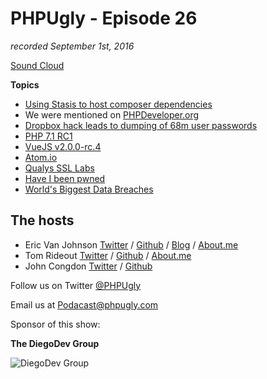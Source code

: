 # PHPUgly - Episode 26
*recorded September 1st, 2016*

[Sound Cloud](https://soundcloud.com/phpugly/episode26)

**Topics**

* [Using Stasis to host composer dependencies](https://www.sitepoint.com/local-composer-for-everyone-a-conference-friendly-satis-setup/)
* We were mentioned on [PHPDeveloper.org](http://www.phpdeveloper.org/news/24349)
* [Dropbox hack leads to dumping of 68m user passwords](https://www.theguardian.com/technology/2016/aug/31/dropbox-hack-passwords-68m-data-breach)
* [PHP 7.1 RC1](http://php.net/index.php#id2016-09-01-1)
* [VueJS v2.0.0-rc.4](https://github.com/vuejs/vue/releases/tag/v2.0.0-rc.4)
* [Atom.io](https://atom.io/)
* [Qualys SSL Labs](https://www.ssllabs.com/)
* [Have I been pwned](https://haveibeenpwned.com/)
* [World's Biggest Data Breaches](http://www.informationisbeautiful.net/visualizations/worlds-biggest-data-breaches-hacks/)

## The hosts
* Eric Van Johnson [Twitter](https://twitter.com/shocm) / [Github](https://github.com/ericvanjohnson/) / [Blog](https://www.shocm.com) / [About.me](https://about.me/shocm) 
* Tom Rideout [Twitter](https://twitter.com/realrideout) / [Github](https://github.com/trideout/) / [About.me](https://about.me/thomasrideout)
* John Congdon [Twitter](https://twitter.com/johncongdon) / [Github](https://github.com/johncongdon) 

Follow us on Twitter [@PHPUgly](https://twitter.com/phpugly) 

Email us at [Podacast@phpugly.com](mailto:podcast@phpugly.com)

Sponsor of this show:

**The DiegoDev Group**

![DiegoDev Group](http://www.diegodev.com/img/logos/DiegoDev%20Group%20300x82.png "Logo DiegoDev Group")

